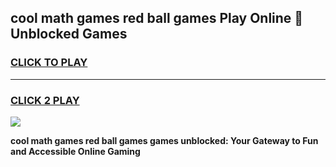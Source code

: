 
## cool math games red ball games Play Online 👋 Unblocked Games
<h3>
<a href="https://news.freeplayer.one?title=cool_math_games_red_ball_games&ref=17CMG">CLICK TO PLAY</a></h3>
<hr>

<h3>
<a href="https://news.freeplayer.one?title=cool_math_games_red_ball_games&ref=17CMG">CLICK 2 PLAY</a>
  
</h3>

<a href="https://news.freeplayer.one?title=cool_math_games_red_ball_games&ref=17CMG/"><img src="https://clearcache.store/games.png"></a>


**cool math games red ball games games unblocked: Your Gateway to Fun and Accessible Online Gaming**
